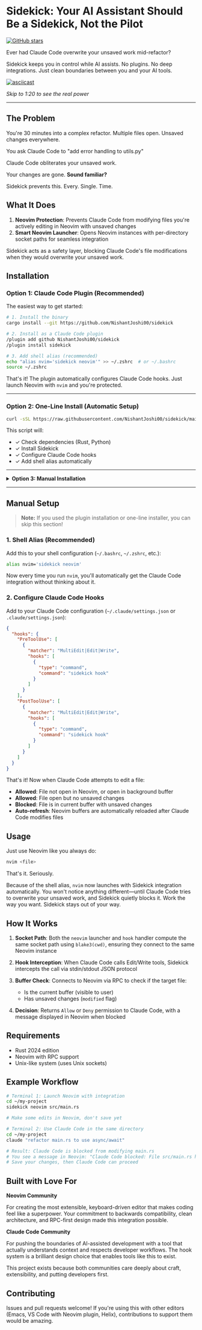 # Sidekick: Your AI Assistant Should Be a Sidekick, Not the Pilot

[![GitHub stars](https://img.shields.io/github/stars/NishantJoshi00/sidekick?style=social)](https://github.com/NishantJoshi00/sidekick)

Ever had Claude Code overwrite your unsaved work mid-refactor?

Sidekick keeps you in control while AI assists. No plugins. No deep integrations. Just clean boundaries between you and your AI tools.

[![asciicast](https://asciinema.org/a/746395.svg)](https://asciinema.org/a/746395?t=80)

*Skip to 1:20 to see the real power*

---

## The Problem

You're 30 minutes into a complex refactor. Multiple files open. Unsaved changes everywhere.

You ask Claude Code to "add error handling to utils.py"

Claude Code obliterates your unsaved work.

Your changes are gone. **Sound familiar?**

Sidekick prevents this. Every. Single. Time.

## What It Does

1. **Neovim Protection**: Prevents Claude Code from modifying files you're actively editing in Neovim with unsaved changes
2. **Smart Neovim Launcher**: Opens Neovim instances with per-directory socket paths for seamless integration

Sidekick acts as a safety layer, blocking Claude Code's file modifications when they would overwrite your unsaved work.

## Installation

### Option 1: Claude Code Plugin (Recommended)

The easiest way to get started:

```bash
# 1. Install the binary
cargo install --git https://github.com/NishantJoshi00/sidekick

# 2. Install as a Claude Code plugin
/plugin add github NishantJoshi00/sidekick
/plugin install sidekick

# 3. Add shell alias (recommended)
echo "alias nvim='sidekick neovim'" >> ~/.zshrc  # or ~/.bashrc
source ~/.zshrc
```

That's it! The plugin automatically configures Claude Code hooks. Just launch Neovim with `nvim` and you're protected.

---

### Option 2: One-Line Install (Automatic Setup)

```bash
curl -sSL https://raw.githubusercontent.com/NishantJoshi00/sidekick/main/scripts/install.sh | bash
```

This script will:
- ✓ Check dependencies (Rust, Python)
- ✓ Install Sidekick
- ✓ Configure Claude Code hooks
- ✓ Add shell alias automatically

---

<details>
<summary><b>Option 3: Manual Installation</b></summary>

### Quick Install

```bash
cargo install --git https://github.com/NishantJoshi00/sidekick
```

**Don't have Rust?** Install it first:
```bash
curl --proto '=https' --tlsv1.2 -sSf https://sh.rustup.rs | sh
```

**Alternative:** Install from source
```bash
git clone https://github.com/NishantJoshi00/sidekick
cd sidekick
cargo install --path .
```

</details>

---

## Manual Setup

> **Note:** If you used the plugin installation or one-line installer, you can skip this section!

### 1. Shell Alias (Recommended)

Add this to your shell configuration (`~/.bashrc`, `~/.zshrc`, etc.):

```bash
alias nvim='sidekick neovim'
```

Now every time you run `nvim`, you'll automatically get the Claude Code integration without thinking about it.

### 2. Configure Claude Code Hooks

Add to your Claude Code configuration (`~/.claude/settings.json` or `.claude/settings.json`):

```json
{
  "hooks": {
    "PreToolUse": [
      {
        "matcher": "MultiEdit|Edit|Write",
        "hooks": [
          {
            "type": "command",
            "command": "sidekick hook"
          }
        ]
      }
    ],
    "PostToolUse": [
      {
        "matcher": "MultiEdit|Edit|Write",
        "hooks": [
          {
            "type": "command",
            "command": "sidekick hook"
          }
        ]
      }
    ]
  }
}
```

That's it! Now when Claude Code attempts to edit a file:
- **Allowed**: File not open in Neovim, or open in background buffer
- **Allowed**: File open but no unsaved changes
- **Blocked**: File is in current buffer with unsaved changes
- **Auto-refresh**: Neovim buffers are automatically reloaded after Claude Code modifies files

## Usage

Just use Neovim like you always do:

```bash
nvim <file>
```

That's it. Seriously.

Because of the shell alias, `nvim` now launches with Sidekick integration automatically. You won't notice anything different—until Claude Code tries to overwrite your unsaved work, and Sidekick quietly blocks it. Work the way you want. Sidekick stays out of your way.

## How It Works

1. **Socket Path**: Both the `neovim` launcher and `hook` handler compute the same socket path using `blake3(cwd)`, ensuring they connect to the same Neovim instance

2. **Hook Interception**: When Claude Code calls Edit/Write tools, Sidekick intercepts the call via stdin/stdout JSON protocol

3. **Buffer Check**: Connects to Neovim via RPC to check if the target file:
   - Is the current buffer (visible to user)
   - Has unsaved changes (`modified` flag)

4. **Decision**: Returns `Allow` or `Deny` permission to Claude Code, with a message displayed in Neovim when blocked

## Requirements

- Rust 2024 edition
- Neovim with RPC support
- Unix-like system (uses Unix sockets)

## Example Workflow

```bash
# Terminal 1: Launch Neovim with integration
cd ~/my-project
sidekick neovim src/main.rs

# Make some edits in Neovim, don't save yet

# Terminal 2: Use Claude Code in the same directory
cd ~/my-project
claude "refactor main.rs to use async/await"

# Result: Claude Code is blocked from modifying main.rs
# You see a message in Neovim: "Claude Code blocked: File src/main.rs has unsaved changes"
# Save your changes, then Claude Code can proceed
```

## Built with Love For

**Neovim Community**

For creating the most extensible, keyboard-driven editor that makes coding feel like a superpower. Your commitment to backwards compatibility, clean architecture, and RPC-first design made this integration possible.

**Claude Code Community**

For pushing the boundaries of AI-assisted development with a tool that actually understands context and respects developer workflows. The hook system is a brilliant design choice that enables tools like this to exist.

This project exists because both communities care deeply about craft, extensibility, and putting developers first.

## Contributing

Issues and pull requests welcome! If you're using this with other editors (Emacs, VS Code with Neovim plugin, Helix), contributions to support them would be amazing.
